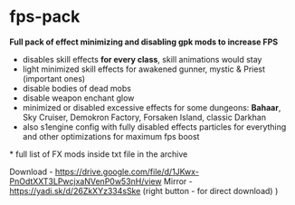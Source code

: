 # fps-pack

**Full pack of effect minimizing and disabling gpk mods to increase FPS**

- disables skill effects **for every class**, skill animations would stay
- light minimized skill effects for awakened gunner, mystic & Priest (important ones)
- disable bodies of dead mobs
- disable weapon enchant glow
- minimized or disabled excessive effects for some dungeons: **Bahaar**, Sky Cruiser, Demokron Factory, Forsaken Island, classic Darkhan
- also s1engine config with fully disabled effects particles for everything and other optimizations for maximum fps boost  

\* full list of FX mods inside txt file in the archive


Download - https://drive.google.com/file/d/1JKwx-PnOdtXXT3LPwcjxaNVenP0w53nH/view
Mirror - https://yadi.sk/d/26ZkXYz334sSke (right button - for direct download) )
